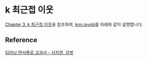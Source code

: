 # k 최근접 이웃

[Chapter 3. k 최근접 이웃](https://github.com/gilbutITbook/080263/blob/master/chap3/python_3%EC%9E%A5.ipynb)을 참조하여, [knn.ipynb](https://github.com/kyopark2014/ML-Algorithms/blob/main/samples/knn/knn.ipynb)를 아래와 같이 설명합니다. 




## Reference 

[딥러닝 텐서플로 교과서 - 서지영, 길벗](https://github.com/gilbutITbook/080263)
